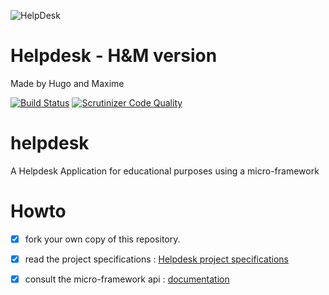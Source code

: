 ![HelpDesk](http://angular.kobject.net/git/phalconist/helpdesk.png "HelpDesk")

# Helpdesk - H&M version
Made by Hugo and Maxime

[![Build Status](https://travis-ci.org/Luctum/helpdesk.svg?branch=tests)](https://travis-ci.org/Luctum/helpdesk) [![Scrutinizer Code Quality](https://scrutinizer-ci.com/g/Luctum/helpdesk/badges/quality-score.png?b=master)](https://scrutinizer-ci.com/g/Luctum/helpdesk/?branch=master)

# helpdesk
A Helpdesk Application for educational purposes using a micro-framework
# Howto



- [x] fork your own copy of this repository.
- [x] read the project specifications : [Helpdesk project specifications](http://slamwiki.kobject.net/slam4/helpdesk/)
- [x] consult the micro-framework api : [documentation](http://api.kobject.net/micro-framework/)

